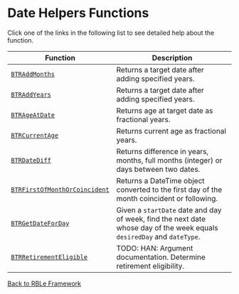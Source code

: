 # Date Helpers Functions

Click one of the links in the following list to see detailed help about the function.

Function | Description
---|---
[`BTRAddMonths`](DateHelpers\BTRAddMonths.md) | Returns a target date after adding specified years.
[`BTRAddYears`](DateHelpers\BTRAddYears.md) | Returns a target date after adding specified years.
[`BTRAgeAtDate`](DateHelpers\BTRAgeAtDate.md) | Returns age at target date as fractional years.
[`BTRCurrentAge`](DateHelpers\BTRCurrentAge.md) | Returns current age as fractional years.
[`BTRDateDiff`](DateHelpers\BTRDateDiff.md) | Returns difference in years, months, full months (integer) or days between two dates.
[`BTRFirstOfMonthOrCoincident`](DateHelpers\BTRFirstOfMonthOrCoincident.md) | Returns a DateTime object converted to the first day of the month coincident or following.
[`BTRGetDateForDay`](DateHelpers\BTRGetDateForDay.md) | Given a `startDate` date and day of week, find the next date whose day of the week equals `desiredDay` and `dateType`.
[`BTRRetirementEligible`](DateHelpers\BTRRetirementEligible.md) | TODO: HAN: Argument documentation. Determine retirement eligibility.


[Back to RBLe Framework](RBLe.md)
